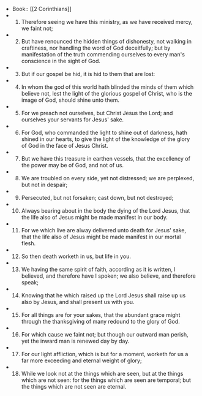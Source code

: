- Book:: [[2 Corinthians]]
- 1. Therefore seeing we have this ministry, as we have received mercy, we faint not;
- 2. But have renounced the hidden things of dishonesty, not walking in craftiness, nor handling the word of God deceitfully; but by manifestation of the truth commending ourselves to every man's conscience in the sight of God.
- 3. But if our gospel be hid, it is hid to them that are lost:
- 4. In whom the god of this world hath blinded the minds of them which believe not, lest the light of the glorious gospel of Christ, who is the image of God, should shine unto them.
- 5. For we preach not ourselves, but Christ Jesus the Lord; and ourselves your servants for Jesus' sake.
- 6. For God, who commanded the light to shine out of darkness, hath shined in our hearts, to give the light of the knowledge of the glory of God in the face of Jesus Christ.
- 7. But we have this treasure in earthen vessels, that the excellency of the power may be of God, and not of us.
- 8. We are troubled on every side, yet not distressed; we are perplexed, but not in despair;
- 9. Persecuted, but not forsaken; cast down, but not destroyed;
- 10. Always bearing about in the body the dying of the Lord Jesus, that the life also of Jesus might be made manifest in our body.
- 11. For we which live are alway delivered unto death for Jesus' sake, that the life also of Jesus might be made manifest in our mortal flesh.
- 12. So then death worketh in us, but life in you.
- 13. We having the same spirit of faith, according as it is written, I believed, and therefore have I spoken; we also believe, and therefore speak;
- 14. Knowing that he which raised up the Lord Jesus shall raise up us also by Jesus, and shall present us with you.
- 15. For all things are for your sakes, that the abundant grace might through the thanksgiving of many redound to the glory of God.
- 16. For which cause we faint not; but though our outward man perish, yet the inward man is renewed day by day.
- 17. For our light affliction, which is but for a moment, worketh for us a far more exceeding and eternal weight of glory;
- 18. While we look not at the things which are seen, but at the things which are not seen: for the things which are seen are temporal; but the things which are not seen are eternal.
